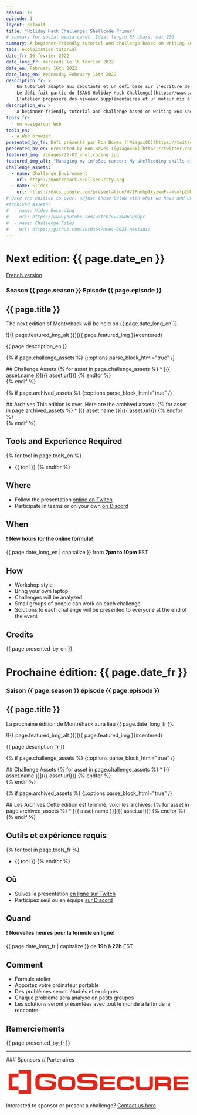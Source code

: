 ```yaml
---
season: 19
episode: 1
layout: default
title: "Holiday Hack Challenge: Shellcode Primer"
# summary for social media cards. Ideal length 55 chars, max 200
summary: A beginner-friendly tutorial and challenge based on writing x64 shellcode
tags: exploitation tutorial
date_fr: 16 février 2022
date_long_fr: mercredi le 16 février 2022
date_en: February 16th 2022
date_long_en: Wednesday February 16th 2022
description_fr: >
    Un tutoriel adapté aux débutants et un défi basé sur l'écriture de shellcode x64.
    Le défi fait partie du [SANS Holiday Hack Challenge](https://www.sans.org/mlp/holiday-hack-challenge/).
    L'atelier proposera des niveaux supplémentaires et un moteur mis à jour en plus de l'expérience Holiday Hack.
description_en: >
    A beginner-friendly tutorial and challenge based on writing x64 shellcode. Part of the [SANS Holiday Hack Challenge](https://www.sans.org/mlp/holiday-hack-challenge/). The workshop will premiere extra levels and an updated engine on top of the Holiday Hack experience.
tools_fr:
  - un navigateur Web
tools_en:
  - a Web browser
presented_by_fr: Défi présenté par Ron Bowes ([@iagox86](https://twitter.com/iagox86)) de Counter Hack ([@counterhacksec](https://twitter.com/counterhacksec)), tiré de l'événement [Holiday Hack Challenge](https://www.sans.org/mlp/holiday-hack-challenge/) ([@KringleCon](https://twitter.com/KringleCon)).
presented_by_en: Presented by Ron Bowes ([@iagox86](https://twitter.com/iagox86)) from Counter Hack ([@counterhacksec](https://twitter.com/counterhacksec)), from the event [Holiday Hack Challenge](https://www.sans.org/mlp/holiday-hack-challenge/) ([@KringleCon](https://twitter.com/KringleCon)).
featured_img: /images/22-02_shellcoding.jpg
featured_img_alt: "Managing my infoSec career: My shellcoding skills drowned long time ago"
challenge_assets:
  - name: Challenge Environment
    url: https://montrehack.skullsecurity.org
  - name: Slides
    url: https://docs.google.com/presentation/d/1Fpohp1kyzwmF--kvnfp2NR-E5R-B3OAHFLFBukj3UW4/edit?usp=sharing
# Once the edition is over, adjust these below with what we have and uncomment
#archived_assets:
#  - name: Video Recording
#    url: https://www.youtube.com/watch?v=7xwB6GHpQpc
#  - name: Challenge Files
#    url: https://github.com/zer0x64/nsec-2021-nestadia
---
```


# Next edition: {{ page.date_en }}
[French version](#french)

### Season {{ page.season }} Episode {{ page.episode }}

## {{ page.title }}

The next edition of Montrehack will be held on {{ page.date_long_en }}.

![{{ page.featured_img_alt }}]({{ page.featured_img }}#centered)

{{ page.description_en }}

{% if page.challenge_assets %}
{::options parse_block_html="true" /}
<div class="assets">
## Challenge Assets
{% for asset in page.challenge_assets %}
* [{{ asset.name }}]({{ asset.url}})
{% endfor %}
</div>
{% endif %}

{% if page.archived_assets %}
{::options parse_block_html="true" /}
<div class="archives">
## Archives
This edition is over. Here are the archived assets:
{% for asset in page.archived_assets %}
* [{{ asset.name }}]({{ asset.url}})
{% endfor %}
</div>
{% endif %}

## Tools and Experience Required

{% for tool in page.tools_en %}
* {{ tool }}
{% endfor %}

## Where

* Follow the presentation [online on Twitch](https://twitch.tv/montrehack/)
* Participate in teams or on your own [on Discord](https://discord.gg/4qfFwPX)

## When

:heavy_exclamation_mark: **New hours for the online formula!**

{{ page.date_long_en | capitalize }} from **7pm to 10pm** EST

## How

* Workshop style
* Bring your own laptop
* Challenges will be analyzed
* Small groups of people can work on each challenge
* Solutions to each challenge will be presented to everyone at the end of the event

## Credits

{{ page.presented_by_en }}

<a id="french"></a>

# Prochaine édition: {{ page.date_fr }}

### Saison {{ page.season }} épisode {{ page.episode }}

## {{ page.title }}

La prochaine édition de Montréhack aura lieu {{ page.date_long_fr }}.

![{{ page.featured_img_alt }}]({{ page.featured_img }}#centered)

{{ page.description_fr }}

{% if page.challenge_assets %}
{::options parse_block_html="true" /}
<div class="assets">
## Challenge Assets
{% for asset in page.challenge_assets %}
* [{{ asset.name }}]({{ asset.url}})
{% endfor %}
</div>
{% endif %}

{% if page.archived_assets %}
{::options parse_block_html="true" /}
<div class="archives">
## Les Archives
Cette édition est terminé, voici les archives:
{% for asset in page.archived_assets %}
* [{{ asset.name }}]({{ asset.url}})
{% endfor %}
</div>
{% endif %}

## Outils et expérience requis

{% for tool in page.tools_fr %}
* {{ tool }}
{% endfor %}

## Où

* Suivez la présentation [en ligne sur Twitch](https://twitch.tv/montrehack/)
* Participez seul ou en équipe [sur Discord](https://discord.gg/4qfFwPX)

## Quand

:heavy_exclamation_mark: **Nouvelles heures pour la formule en ligne!**

{{ page.date_long_fr | capitalize }} de **19h à 22h** EST

## Comment

* Formule atelier
* Apportez votre ordinateur portable
* Des problèmes seront étudiés et expliqués
* Chaque problème sera analysé en petits groupes
* Les solutions seront présentées avec tout le monde à la fin de la rencontre

## Remerciements

{{ page.presented_by_fr }}

<hr/>
### Sponsors // Partenaires

[![GoSecure](/images/sponsor_gosecure.png)](https://gosecure.net/)

Interested to sponsor or present a challenge? [Contact us here](https://docs.google.com/forms/d/e/1FAIpQLSecc0vfe3pIwMJjIBCYW4G43ZwtagwVESu_qHKnglnBc3R3ww/viewform?usp=sf_link).
